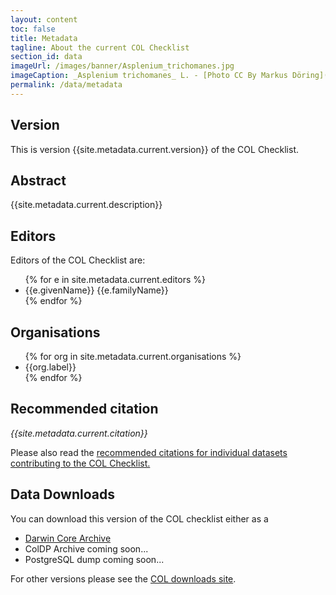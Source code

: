 ```yaml
---
layout: content
toc: false
title: Metadata
tagline: About the current COL Checklist
section_id: data
imageUrl: /images/banner/Asplenium_trichomanes.jpg
imageCaption: _Asplenium trichomanes_ L. - [Photo CC By Markus Döring](https://www.inaturalist.org/observations/15132827)
permalink: /data/metadata
---
```


## Version

This is version {{site.metadata.current.version}} of the COL Checklist.

## Abstract

{{site.metadata.current.description}}


## Editors
Editors of the COL Checklist are:

<div id="editors">  
  <ul>
  {% for e in site.metadata.current.editors %}
    <li>{{e.givenName}} {{e.familyName}}</li>
  {% endfor %}
  </ul>
</div>

## Organisations
<div id="organisations">  
  <ul>
  {% for org in site.metadata.current.organisations %}
    <li>{{org.label}}</li>
  {% endfor %}
  </ul>
</div>


## Recommended citation

<i>{{site.metadata.current.citation}}</i>

Please also read the 
<a href="/about/colusage#recommended-citations">recommended citations for individual datasets contributing to the COL Checklist.</a>

## Data Downloads
You can download this version of the COL checklist either as a 
 - [Darwin Core Archive](https://download.catalogueoflife.org/col/monthly/{{site.metadata.current.version}}_dwca.zip)
 - ColDP Archive coming soon...
 - PostgreSQL dump coming soon...

For other versions please see the [COL downloads site](https://download.catalogueoflife.org/col/).
